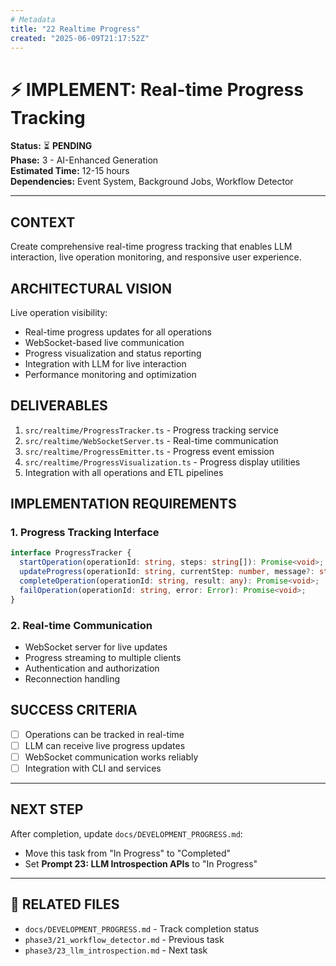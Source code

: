 ```yaml
---
# Metadata
title: "22 Realtime Progress"
created: "2025-06-09T21:17:52Z"
---
```


# ⚡ IMPLEMENT: Real-time Progress Tracking

**Status:** ⏳ **PENDING**  
**Phase:** 3 - AI-Enhanced Generation  
**Estimated Time:** 12-15 hours  
**Dependencies:** Event System, Background Jobs, Workflow Detector  

---

## CONTEXT
Create comprehensive real-time progress tracking that enables LLM interaction, live operation monitoring, and responsive user experience.

## ARCHITECTURAL VISION
Live operation visibility:
- Real-time progress updates for all operations
- WebSocket-based live communication
- Progress visualization and status reporting
- Integration with LLM for live interaction
- Performance monitoring and optimization

## DELIVERABLES
1. `src/realtime/ProgressTracker.ts` - Progress tracking service
2. `src/realtime/WebSocketServer.ts` - Real-time communication
3. `src/realtime/ProgressEmitter.ts` - Progress event emission
4. `src/realtime/ProgressVisualization.ts` - Progress display utilities
5. Integration with all operations and ETL pipelines

## IMPLEMENTATION REQUIREMENTS

### 1. Progress Tracking Interface
```typescript
interface ProgressTracker {
  startOperation(operationId: string, steps: string[]): Promise<void>;
  updateProgress(operationId: string, currentStep: number, message?: string): Promise<void>;
  completeOperation(operationId: string, result: any): Promise<void>;
  failOperation(operationId: string, error: Error): Promise<void>;
}
```

### 2. Real-time Communication
- WebSocket server for live updates
- Progress streaming to multiple clients
- Authentication and authorization
- Reconnection handling

## SUCCESS CRITERIA
- [ ] Operations can be tracked in real-time
- [ ] LLM can receive live progress updates
- [ ] WebSocket communication works reliably
- [ ] Integration with CLI and services

---

## NEXT STEP
After completion, update `docs/DEVELOPMENT_PROGRESS.md`:
- Move this task from "In Progress" to "Completed"
- Set **Prompt 23: LLM Introspection APIs** to "In Progress"

---

## 🔗 **RELATED FILES**
- `docs/DEVELOPMENT_PROGRESS.md` - Track completion status
- `phase3/21_workflow_detector.md` - Previous task
- `phase3/23_llm_introspection.md` - Next task 
